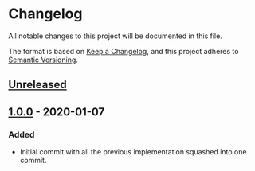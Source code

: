 # Changelog
All notable changes to this project will be documented in this file.

The format is based on [Keep a Changelog](https://keepachangelog.com/en/1.0.0/),
and this project adheres to [Semantic Versioning](https://semver.org/spec/v2.0.0.html).

## [Unreleased]

## [1.0.0] - 2020-01-07
### Added
- Initial commit with all the previous implementation squashed into one commit.


[Unreleased]: https://github.com/cabify/timex/compare/v1.0.0...HEAD
[1.0.0]: https://github.com/cabify/timex/compare/v1.0.0

